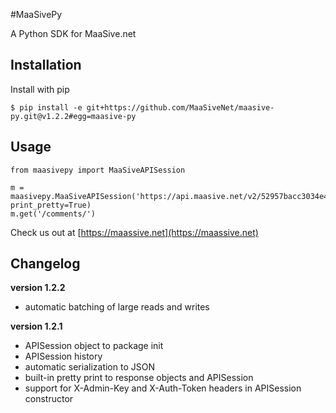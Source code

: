 #MaaSivePy

A Python SDK for MaaSive.net

## Installation

Install with pip

    $ pip install -e git+https://github.com/MaaSiveNet/maasive-py.git@v1.2.2#egg=maasive-py

## Usage

    from maasivepy import MaaSiveAPISession

    m = maasivepy.MaaSiveAPISession('https://api.maasive.net/v2/52957bacc3034e4a0fe22f78', print_pretty=True)
    m.get('/comments/')

Check us out at [https://maassive.net](https://maassive.net)

## Changelog

**version 1.2.2**

- automatic batching of large reads and writes

**version 1.2.1**

- APISession object to package init
- APISession history
- automatic serialization to JSON
- built-in pretty print to response objects and APISession
- support for X-Admin-Key and X-Auth-Token headers in APISession constructor
